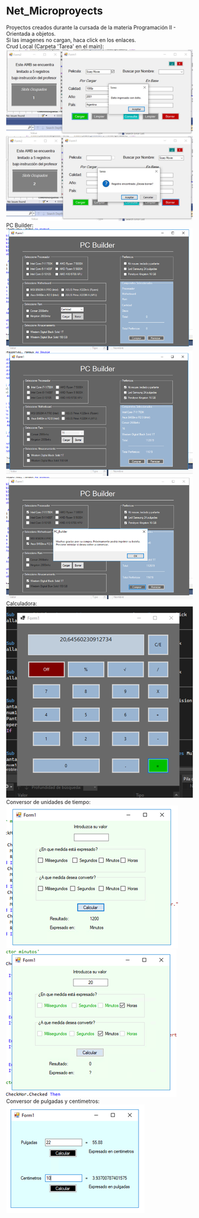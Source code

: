 # Net_Microproyects
Proyectos creados durante la cursada de la materia Programación II - Orientada a objetos.<br>
Si las imagenes no cargan, haca click en los enlaces.<br>
Crud Local (Carpeta 'Tarea' en el main):<br>
![Crud](https://raw.githubusercontent.com/santiagodg96/Net_Microproyects/main/abm.JPG)<br>
![Crud](https://raw.githubusercontent.com/santiagodg96/Net_Microproyects/main/abm2.JPG)<br>
PC Builder:<br>
![PCBuilder](https://raw.githubusercontent.com/santiagodg96/Net_Microproyects/main/pcbuilder.PNG)<br>
![PCBuilder2](https://raw.githubusercontent.com/santiagodg96/Net_Microproyects/main/pcbuilder2.PNG)<br>
![PCBuilder3](https://raw.githubusercontent.com/santiagodg96/Net_Microproyects/main/pcbuilder3.PNG)<br>
Calculadora:<br>
![Calculadora](https://raw.githubusercontent.com/santiagodg96/Net_Microproyects/main/Calculadora.PNG)<br>
Conversor de unidades de tiempo:<br>
![Conversor](https://raw.githubusercontent.com/santiagodg96/Net_Microproyects/main/Tiempo.PNG)<br>
![Conversor2](https://raw.githubusercontent.com/santiagodg96/Net_Microproyects/main/Tiempo2.PNG)<br>
Conversor de pulgadas y centimetros:<br>
![Pulgadas y Centímetros](https://raw.githubusercontent.com/santiagodg96/Net_Microproyects/main/conversor.PNG)



